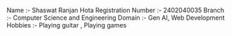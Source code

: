 Name                :- Shaswat Ranjan Hota
Registration Number :- 2402040035
Branch              :- Computer Science and Engineering
Domain              :- Gen AI, Web Development
Hobbies             :- Playing guitar , Playing games